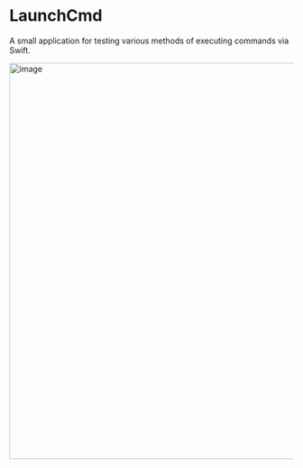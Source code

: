 # LaunchCmd
A small application for testing various methods of executing commands via Swift.

<img width="703" alt="image" src="https://user-images.githubusercontent.com/7190436/185808364-24f5e6e7-b7c3-4c35-b564-f11e56ec2098.png">

